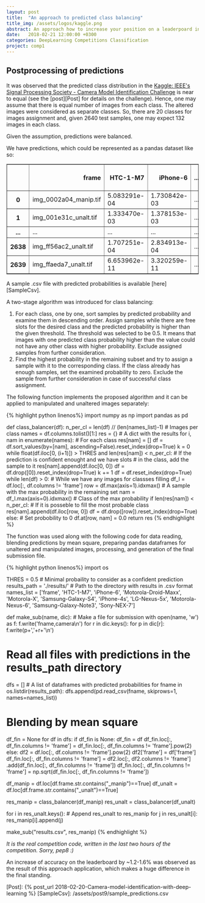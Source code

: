 ```yaml
---
layout: post
title:  "An approach to predicted class balancing"
title_img: /assets/logos/kaggle.png
abstract: An approach how to increase your position on a leaderpoard in a classification datascience competition by balancing predictions.
date:   2018-02-21 12:00:00 +0300
categories: DeepLearning Competitions Classification
project: comp1
---
```


## Postprocessing of predictions

It was observed that the predicted class distribution in the [Kaggle: IEEE's Signal Processing Society - Camera Model Identification Challenge][comp1] is near to equal (see the [post][Post] for details on the challenge). Hence, one may assume that there is equal number of images from each class. The altered images were considered as separate classes.
So, there are 20 classes for images assignment and, given 2640 test samples, one may expect 132 images in each class.

Given the assumption, predictions were balanced.

We have predictions, which could be represented as a pandas dataset like so:

<table border="1" class="dataframe">  <thead>    <tr style="text-align: right;">      <th></th>      <th>frame</th>      <th>HTC-1-M7</th>      <th>iPhone-6</th>      <th>...</th>      <th>Motorola-Nexus-6</th>      <th>Samsung-Galaxy-Note3</th>      <th>Sony-NEX-7</th>    </tr>  </thead>  <tbody>    <tr>      <th>0</th>      <td>img_0002a04_manip.tif</td>      <td>5.083291e-04</td>      <td>1.730842e-03</td>      <td>...</td>      <td>6.565361e-02</td>      <td>7.312844e-04</td>      <td>5.617269e-04</td>    </tr>    <tr>      <th>1</th>      <td>img_001e31c_unalt.tif</td>      <td>1.333470e-03</td>      <td>1.378153e-03</td>      <td>...</td>      <td>1.011069e-03</td>      <td>1.311640e-04</td>      <td>5.842330e-04</td>    </tr>    <tr>      <th>...</th>      <td>...</td>      <td>...</td>      <td>...</td>      <td>...</td>      <td>...</td>      <td>...</td>      <td>...</td>    </tr>    <tr>      <th>2638</th>      <td>img_ff56ac2_unalt.tif</td>      <td>1.707251e-04</td>      <td>2.834913e-04</td>      <td>...</td>      <td>4.762203e-04</td>      <td>8.150683e-05</td>      <td>9.958064e-01</td>    </tr>    <tr>      <th>2639</th>      <td>img_ffaeda7_unalt.tif</td>      <td>6.653962e-11</td>      <td>3.320259e-11</td>      <td>...</td>      <td>4.800383e-11</td>      <td>8.671302e-12</td>      <td>4.138669e-13</td>    </tr>  </tbody></table>

A sample .csv file with predicted probabilities is available [here][SampleCsv]. 

A two-stage algorithm was introduced for class balancing:
1. For each class, one by one, sort samples by predicted probability and examine them in descending order. Assign samples while there are free slots for the desired class and the predicted probability is higher than the given threshold. The threshold was selected to be 0.5. It means that images with one predicted class probability higher than the value could not have any other class with higher probability. Exclude assigned samples from further consideration.
2. Find the highest probability in the remaining subset and try to assign a sample with it to the corresponding class. If the class already has enough samples, set the examined probability to zero. Exclude the sample from further consideration in case of successful class assignment.

The following function implements the proposed algorithm and it can be applied to manipulated and unaltered images separately:

{% highlight python linenos%}
import numpy as np
import pandas as pd

def class_balancer(df):
    n_per_cl = len(df) // (len(names_list)-1)  # Images per class
    names = df.columns.tolist()[1:]
    res = {}  # A dict with the results
    for i, nam in enumerate(names):  # For each class
        res[nam] = []
        df = df.sort_values(by=[nam], ascending=False).reset_index(drop=True)
        k = 0
        while float(df.iloc[0, (i+1)]) > THRES and len(res[nam]) < n_per_cl:
            # If the prediction is confident enought and we have slots
            # in the class, add the sample to it
            res[nam].append(df.iloc[0, 0])
            df = df.drop([0]).reset_index(drop=True)
            k += 1
    df = df.reset_index(drop=True)
    while len(df) > 0:  # While we have any images for classses filling
        df_l = df.loc[:, df.columns != 'frame']
        row = df.max(axis=1).idxmax()  # A sample with the max probability in the remaining set
        nam = df_l.max(axis=0).idxmax()  # Class of the max probability
        if len(res[nam]) < n_per_cl:
            # If it is posseble to fill the most probable class
            res[nam].append(df.iloc[row, 0])
            df = df.drop([row]).reset_index(drop=True)
        else:  # Set probobility to 0
            df.at[row, nam] = 0.0
    return res
{% endhighlight %}


The function was used along with the following code for data reading, blending predictions by mean square, preparing pandas dataframes for unaltered and manipulated images, processing, and generation of the final submission file.

{% highlight python linenos%}
import os

THRES = 0.5  # Minimal probaility to consider as a confident prediction
results_path = './results/'  # Path to the directory with results in .csv format
names_list = ['frame', 'HTC-1-M7', 'iPhone-6', 'Motorola-Droid-Maxx', 'Motorola-X',
              'Samsung-Galaxy-S4', 'iPhone-4s', 'LG-Nexus-5x', 'Motorola-Nexus-6',
              'Samsung-Galaxy-Note3', 'Sony-NEX-7']

def make_sub(name, dic):  # Make a file for submission
    with open(name, 'w') as f:
        f.write('fname,camera\n')
        for r in dic.keys():
            for p in dic[r]:
                f.write(p+','+r+'\n')

# Read all files with predictions in the results_path directory
dfs = []  # A list of dataframes with predicted probabilities
for fname in os.listdir(results_path):
    dfs.append(pd.read_csv(fname, skiprows=1, names=names_list))

# Blending by mean square
df_fin = None
for df in dfs:
    if df_fin is None:
        df_fin = df
        df_fin.loc[:, df_fin.columns != 'frame'] = df_fin.loc[:, df_fin.columns != 'frame'].pow(2)
    else:
        df2 = df.loc[:, df.columns != 'frame'].pow(2)
        df2['frame'] = df['frame']
        df_fin.loc[:, df_fin.columns != 'frame'] = df2.loc[:, df2.columns != 'frame']\
                                                   .add(df_fin.loc[:, df_fin.columns != 'frame'])
df_fin.loc[:, df_fin.columns != 'frame'] = np.sqrt(df_fin.loc[:, df_fin.columns != 'frame'])

df_manip = df.loc[df.frame.str.contains("_manip")==True]
df_unalt = df.loc[df.frame.str.contains("_unalt")==True]

res_manip = class_balancer(df_manip)
res_unalt = class_balancer(df_unalt)

for i in res_unalt.keys():  # Append res_unalt to res_manip
    for j in res_unalt[i]:
        res_manip[i].append(j)

make_sub("results.csv", res_manip)
{% endhighlight %}

_It is the real competition code, written in the last two hours of the competition. Sorry, pep8 :)_

An increase of accuracy on the leaderboard by ~1.2-1.6% was observed as the result of this approach application, which makes a huge difference in the final standing.

[comp1]: /proj/comp1/
[Post]: {% post_url 2018-02-20-Camera-model-identification-with-deep-learning %}
[SampleCsv]: /assets/post9/sample_predictions.csv

